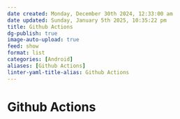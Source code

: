 ```yaml
---
date created: Monday, December 30th 2024, 12:33:00 am
date updated: Sunday, January 5th 2025, 10:35:22 pm
title: Github Actions
dg-publish: true
image-auto-upload: true
feed: show
format: list
categories: [Android]
aliases: [Github Actions]
linter-yaml-title-alias: Github Actions
---
```


# Github Actions

